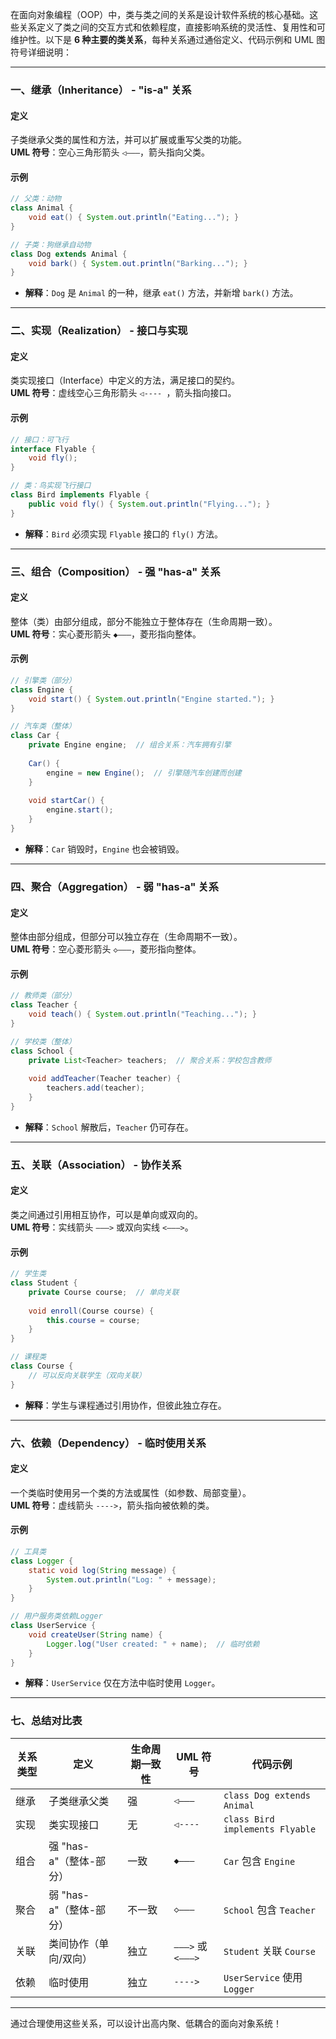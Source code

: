 在面向对象编程（OOP）中，类与类之间的关系是设计软件系统的核心基础。这些关系定义了类之间的交互方式和依赖程度，直接影响系统的灵活性、复用性和可维护性。以下是 **6 种主要的类关系**，每种关系通过通俗定义、代码示例和 UML 图符号详细说明：

---

### 一、继承（Inheritance） - **"is-a" 关系**
#### **定义**  
子类继承父类的属性和方法，并可以扩展或重写父类的功能。  
**UML 符号**：空心三角形箭头 `◁———`，箭头指向父类。

#### **示例**  
```java
// 父类：动物
class Animal {
    void eat() { System.out.println("Eating..."); }
}

// 子类：狗继承自动物
class Dog extends Animal {
    void bark() { System.out.println("Barking..."); }
}
```
- **解释**：`Dog` 是 `Animal` 的一种，继承 `eat()` 方法，并新增 `bark()` 方法。

---

### 二、实现（Realization） - **接口与实现**
#### **定义**  
类实现接口（Interface）中定义的方法，满足接口的契约。  
**UML 符号**：虚线空心三角形箭头 `◁---- `，箭头指向接口。

#### **示例**  
```java
// 接口：可飞行
interface Flyable {
    void fly();
}

// 类：鸟实现飞行接口
class Bird implements Flyable {
    public void fly() { System.out.println("Flying..."); }
}
```
- **解释**：`Bird` 必须实现 `Flyable` 接口的 `fly()` 方法。

---

### 三、组合（Composition） - **强 "has-a" 关系**
#### **定义**  
整体（类）由部分组成，部分不能独立于整体存在（生命周期一致）。  
**UML 符号**：实心菱形箭头 `◆———`，菱形指向整体。

#### **示例**  
```java
// 引擎类（部分）
class Engine {
    void start() { System.out.println("Engine started."); }
}

// 汽车类（整体）
class Car {
    private Engine engine;  // 组合关系：汽车拥有引擎
    
    Car() {
        engine = new Engine();  // 引擎随汽车创建而创建
    }
    
    void startCar() {
        engine.start();
    }
}
```
- **解释**：`Car` 销毁时，`Engine` 也会被销毁。

---

### 四、聚合（Aggregation） - **弱 "has-a" 关系**
#### **定义**  
整体由部分组成，但部分可以独立存在（生命周期不一致）。  
**UML 符号**：空心菱形箭头 `◇———`，菱形指向整体。

#### **示例**  
```java
// 教师类（部分）
class Teacher {
    void teach() { System.out.println("Teaching..."); }
}

// 学校类（整体）
class School {
    private List<Teacher> teachers;  // 聚合关系：学校包含教师
    
    void addTeacher(Teacher teacher) {
        teachers.add(teacher);
    }
}
```
- **解释**：`School` 解散后，`Teacher` 仍可存在。

---

### 五、关联（Association） - **协作关系**
#### **定义**  
类之间通过引用相互协作，可以是单向或双向的。  
**UML 符号**：实线箭头 `———>` 或双向实线 `<———>`。

#### **示例**  
```java
// 学生类
class Student {
    private Course course;  // 单向关联
    
    void enroll(Course course) {
        this.course = course;
    }
}

// 课程类
class Course {
    // 可以反向关联学生（双向关联）
}
```
- **解释**：学生与课程通过引用协作，但彼此独立存在。

---

### 六、依赖（Dependency） - **临时使用关系**
#### **定义**  
一个类临时使用另一个类的方法或属性（如参数、局部变量）。  
**UML 符号**：虚线箭头 `---->`，箭头指向被依赖的类。

#### **示例**  
```java
// 工具类
class Logger {
    static void log(String message) {
        System.out.println("Log: " + message);
    }
}

// 用户服务类依赖Logger
class UserService {
    void createUser(String name) {
        Logger.log("User created: " + name);  // 临时依赖
    }
}
```
- **解释**：`UserService` 仅在方法中临时使用 `Logger`。

---

### 七、总结对比表
| 关系类型 | 定义               | 生命周期一致性 | UML 符号           | 代码示例                            |
|------|------------------|---------|------------------|---------------------------------|
| 继承   | 子类继承父类           | 强       | `◁———`           | `class Dog extends Animal`      |
| 实现   | 类实现接口            | 无       | `◁----`          | `class Bird implements Flyable` |
| 组合   | 强 "has-a"（整体-部分） | 一致      | `◆———`           | `Car` 包含 `Engine`               |
| 聚合   | 弱 "has-a"（整体-部分） | 不一致     | `◇———`           | `School` 包含 `Teacher`           |
| 关联   | 类间协作（单向/双向）      | 独立      | `———>` 或 `<———>` | `Student` 关联 `Course`           |
| 依赖   | 临时使用             | 独立      | `---->`          | `UserService` 使用 `Logger`       |

---

通过合理使用这些关系，可以设计出高内聚、低耦合的面向对象系统！